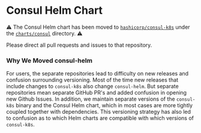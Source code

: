 # Consul Helm Chart

⚠️ The Consul Helm chart has been moved to [`hashicorp/consul-k8s`](https://github.com/hashicorp/consul-k8s) under the [`charts/consul`](https://github.com/hashicorp/consul-k8s/tree/main/charts/consul) directory. ⚠️

Please direct all pull requests and issues to that repository.

### Why We Moved consul-helm

For users, the separate repositories lead to difficulty on new releases and confusion surrounding versioning. Most of the time new releases that include changes to `consul-k8s` also change `consul-helm`. But separate repositories mean separate GitHub PR's and added confusion in opening new Github Issues. In addition, we maintain separate versions of the `consul-k8s` binary and the Consul Helm chart, which in most cases are more tightly coupled together with dependencies. This versioning strategy has also led to confusion as to which Helm charts are compatible with which versions of `consul-k8s`.
